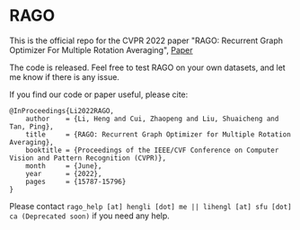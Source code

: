# RAGO
This is the official repo for the CVPR 2022 paper "RAGO: Recurrent Graph Optimizer For Multiple Rotation Averaging", [Paper](https://openaccess.thecvf.com/content/CVPR2022/papers/Li_RAGO_Recurrent_Graph_Optimizer_for_Multiple_Rotation_Averaging_CVPR_2022_paper.pdf)

The code is released. Feel free to test RAGO on your own datasets, and let me know if there is any issue.

If you find our code or paper useful, please cite:
```
@InProceedings{Li2022RAGO,
    author    = {Li, Heng and Cui, Zhaopeng and Liu, Shuaicheng and Tan, Ping},
    title     = {RAGO: Recurrent Graph Optimizer for Multiple Rotation Averaging},
    booktitle = {Proceedings of the IEEE/CVF Conference on Computer Vision and Pattern Recognition (CVPR)},
    month     = {June},
    year      = {2022},
    pages     = {15787-15796}
}
```

Please contact `rago_help [at] hengli [dot] me || lihengl [at] sfu [dot] ca (Deprecated soon)` if you need any help.
